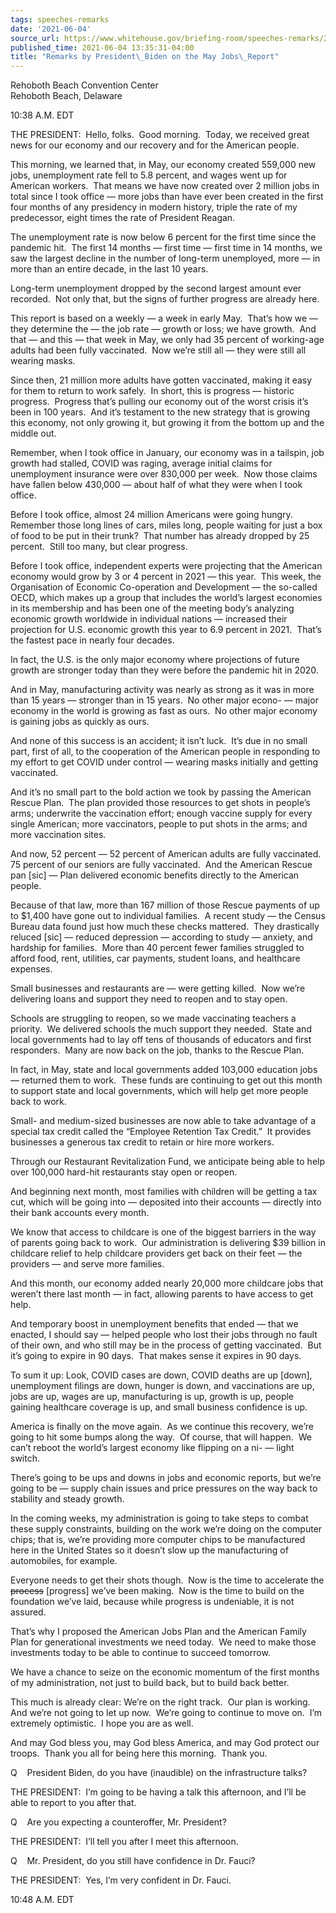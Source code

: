 ```yaml
---
tags: speeches-remarks
date: '2021-06-04'
source_url: https://www.whitehouse.gov/briefing-room/speeches-remarks/2021/06/04/remarks-by-president-biden-on-the-may-jobs-report/
published_time: 2021-06-04 13:35:31-04:00
title: "Remarks by President\_Biden on the May Jobs\_Report"
---
```

 
Rehoboth Beach Convention Center  
Rehoboth Beach, Delaware

10:38 A.M. EDT  
  
THE PRESIDENT:  Hello, folks.  Good morning.  Today, we received great
news for our economy and our recovery and for the American people.   
  
This morning, we learned that, in May, our economy created 559,000 new
jobs, unemployment rate fell to 5.8 percent, and wages went up for
American workers.  That means we have now created over 2 million jobs in
total since I took office — more jobs than have ever been created in the
first four months of any presidency in modern history, triple the rate
of my predecessor, eight times the rate of President Reagan.  
  
The unemployment rate is now below 6 percent for the first time since
the pandemic hit.  The first 14 months — first time — first time in 14
months, we saw the largest decline in the number of long-term
unemployed, more — in more than an entire decade, in the last 10
years.  
  
Long-term unemployment dropped by the second largest amount ever
recorded.  Not only that, but the signs of further progress are already
here.   
  
This report is based on a weekly — a week in early May.  That’s how we —
they determine the — the job rate — growth or loss; we have growth.  And
that — and this — that week in May, we only had 35 percent of
working-age adults had been fully vaccinated.  Now we’re still all —
they were still all wearing masks.   
  
Since then, 21 million more adults have gotten vaccinated, making it
easy for them to return to work safely.  In short, this is progress —
historic progress.  Progress that’s pulling our economy out of the worst
crisis it’s been in 100 years.  And it’s testament to the new strategy
that is growing this economy, not only growing it, but growing it from
the bottom up and the middle out.  
  
Remember, when I took office in January, our economy was in a tailspin,
job growth had stalled, COVID was raging, average initial claims for
unemployment insurance were over 830,000 per week.  Now those claims
have fallen below 430,000 — about half of what they were when I took
office.   
  
Before I took office, almost 24 million Americans were going hungry. 
Remember those long lines of cars, miles long, people waiting for just a
box of food to be put in their trunk?  That number has already dropped
by 25 percent.  Still too many, but clear progress.  
  
Before I took office, independent experts were projecting that the
American economy would grow by 3 or 4 percent in 2021 — this year.  This
week, the Organisation of Economic Co-operation and Development — the
so-called OECD, which makes up a group that includes the world’s largest
economies in its membership and has been one of the meeting body’s
analyzing economic growth worldwide in individual nations — increased
their projection for U.S. economic growth this year to 6.9 percent in
2021.  That’s the fastest pace in nearly four decades.   
  
In fact, the U.S. is the only major economy where projections of future
growth are stronger today than they were before the pandemic hit in
2020.    
  
And in May, manufacturing activity was nearly as strong as it was in
more than 15 years — stronger than in 15 years.  No other major econo- —
major economy in the world is growing as fast as ours.  No other major
economy is gaining jobs as quickly as ours.   
  
And none of this success is an accident; it isn’t luck.  It’s due in no
small part, first of all, to the cooperation of the American people in
responding to my effort to get COVID under control — wearing masks
initially and getting vaccinated.   
  
And it’s no small part to the bold action we took by passing the
American Rescue Plan.  The plan provided those resources to get shots in
people’s arms; underwrite the vaccination effort; enough vaccine supply
for every single American; more vaccinators, people to put shots in the
arms; and more vaccination sites.   
  
And now, 52 percent — 52 percent of American adults are fully
vaccinated.  75 percent of our seniors are fully vaccinated.  And the
American Rescue pan \[sic\] — Plan delivered economic benefits directly
to the American people.   
  
Because of that law, more than 167 million of those Rescue payments of
up to $1,400 have gone out to individual families.  A recent study — the
Census Bureau data found just how much these checks mattered.  They
drastically reluced \[sic\] — reduced depression — according to study —
anxiety, and hardship for families.  More than 40 percent fewer families
struggled to afford food, rent, utilities, car payments, student loans,
and healthcare expenses.  
  
Small businesses and restaurants are — were getting killed.  Now we’re
delivering loans and support they need to reopen and to stay open.  
  
Schools are struggling to reopen, so we made vaccinating teachers a
priority.  We delivered schools the much support they needed.  State and
local governments had to lay off tens of thousands of educators and
first responders.  Many are now back on the job, thanks to the Rescue
Plan.   
  
In fact, in May, state and local governments added 103,000 education
jobs — returned them to work.  These funds are continuing to get out
this month to support state and local governments, which will help get
more people back to work.  
  
Small- and medium-sized businesses are now able to take advantage of a
special tax credit called the “Employee Retention Tax Credit.”  It
provides businesses a generous tax credit to retain or hire more
workers.   
  
Through our Restaurant Revitalization Fund, we anticipate being able to
help over 100,000 hard-hit restaurants stay open or reopen.   
  
And beginning next month, most families with children will be getting a
tax cut, which will be going into — deposited into their accounts —
directly into their bank accounts every month.   
  
We know that access to childcare is one of the biggest barriers in the
way of parents going back to work.  Our administration is delivering $39
billion in childcare relief to help childcare providers get back on
their feet — the providers — and serve more families.  
  
And this month, our economy added nearly 20,000 more childcare jobs that
weren’t there last month — in fact, allowing parents to have access to
get help.  
  
And temporary boost in unemployment benefits that ended — that we
enacted, I should say — helped people who lost their jobs through no
fault of their own, and who still may be in the process of getting
vaccinated.  But it’s going to expire in 90 days.  That makes sense it
expires in 90 days.  
  
To sum it up: Look, COVID cases are down, COVID deaths are up \[down\],
unemployment filings are down, hunger is down, and vaccinations are up,
jobs are up, wages are up, manufacturing is up, growth is up, people
gaining healthcare coverage is up, and small business confidence is up.
   
  
America is finally on the move again.  As we continue this recovery,
we’re going to hit some bumps along the way.  Of course, that will
happen.  We can’t reboot the world’s largest economy like flipping on a
ni- — light switch.   
  
There’s going to be ups and downs in jobs and economic reports, but
we’re going to be — supply chain issues and price pressures on the way
back to stability and steady growth.  
  
In the coming weeks, my administration is going to take steps to combat
these supply constraints, building on the work we’re doing on the
computer chips; that is, we’re providing more computer chips to be
manufactured here in the United States so it doesn’t slow up the
manufacturing of automobiles, for example.  
  
Everyone needs to get their shots though.  Now is the time to accelerate
the <s>process</s> \[progress\] we’ve been making.  Now is the time to
build on the foundation we’ve laid, because while progress is
undeniable, it is not assured.   
  
That’s why I proposed the American Jobs Plan and the American Family
Plan for generational investments we need today.  We need to make those
investments today to be able to continue to succeed tomorrow.  
  
We have a chance to seize on the economic momentum of the first months
of my administration, not just to build back, but to build back
better.   
  
This much is already clear: We’re on the right track.  Our plan is
working.  And we’re not going to let up now.  We’re going to continue to
move on.  I’m extremely optimistic.  I hope you are as well.   
  
And may God bless you, may God bless America, and may God protect our
troops.  Thank you all for being here this morning.  Thank you.  
  
Q    President Biden, do you have (inaudible) on the infrastructure
talks?   
  
THE PRESIDENT:  I’m going to be having a talk this afternoon, and I’ll
be able to report to you after that.  
  
Q    Are you expecting a counteroffer, Mr. President?  
  
THE PRESIDENT:  I’ll tell you after I meet this afternoon.  
  
Q    Mr. President, do you still have confidence in Dr. Fauci?  
  
THE PRESIDENT:  Yes, I’m very confident in Dr. Fauci.  
  
10:48 A.M. EDT
